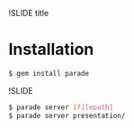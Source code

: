 !SLIDE title

# Installation

```bash
$ gem install parade
```

!SLIDE

```bash
$ parade server [filepath]
$ parade server presentation/
```
